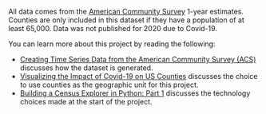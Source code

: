 All data comes from the [American Community Survey](https://en.wikipedia.org/wiki/American_Community_Survey) 1-year estimates. Counties are only included in this dataset if they have a population of at least 65,000. Data was not published for 2020 due to Covid-19.

You can learn more about this project by reading the following:
 * [Creating Time Series Data from the American Community Survey (ACS)](https://arilamstein.com/blog/2024/05/28/creating-time-series-data-from-the-american-community-survey-acs/) discusses how the dataset is generated.
 * [Visualizing the Impact of Covid-19 on US Counties](https://arilamstein.com/blog/2024/05/04/visualizing-the-impact-of-covid-19-on-us-counties/) discusses the choice to use counties as the geographic unit for this project.
 * [Building a Census Explorer in Python: Part 1](https://arilamstein.com/blog/2024/02/04/building-a-census-explorer-in-python-part-1/) discusses the technology choices made at the start of the project.
